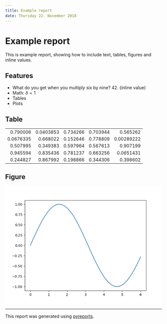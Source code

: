 ```yaml
---
title: Example report
date: Thursday 22. November 2018
---
```


# Example report

This is example report, showing how to include text, tables, figures and inline
values.

## Features

 - What do you get when you multiply six by nine? 42. (inline value)
 - Math: $`\delta = 1`$
 - Tables
 - Plots

## Table

<div style="align: center">
<table>
<tbody>
<tr><td style="text-align: right;">0.790006 </td><td style="text-align: right;">0.0403853</td><td style="text-align: right;">0.734266</td><td style="text-align: right;">0.703944</td><td style="text-align: right;">0.565262  </td></tr>
<tr><td style="text-align: right;">0.0676335</td><td style="text-align: right;">0.668022 </td><td style="text-align: right;">0.152646</td><td style="text-align: right;">0.778809</td><td style="text-align: right;">0.00289222</td></tr>
<tr><td style="text-align: right;">0.507995 </td><td style="text-align: right;">0.349383 </td><td style="text-align: right;">0.597964</td><td style="text-align: right;">0.567613</td><td style="text-align: right;">0.907199  </td></tr>
<tr><td style="text-align: right;">0.945594 </td><td style="text-align: right;">0.835436 </td><td style="text-align: right;">0.781237</td><td style="text-align: right;">0.663256</td><td style="text-align: right;">0.0651431 </td></tr>
<tr><td style="text-align: right;">0.244827 </td><td style="text-align: right;">0.867992 </td><td style="text-align: right;">0.198866</td><td style="text-align: right;">0.344306</td><td style="text-align: right;">0.398602  </td></tr>
</tbody>
</table>
</div>

## Figure

![Test image](fig.png)

----
This report was generated using [pyreports]().